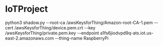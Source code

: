 # IoTProject
python3 shadow.py --root-ca /awsKeysforThing/Amazon-root-CA-1.pem --cert /awsKeysforThing/device.pem.crt --key /awsKeysforThing/private.pem.key --endpoint a1fs6jiodvpd9q-ats.iot.us-east-2.amazonaws.com  --thing-name RaspberryPi
